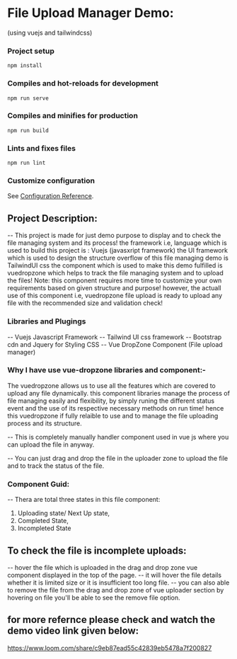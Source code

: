 # File Upload Manager Demo: 
(using vuejs and tailwindcss)

### Project setup
```
npm install
```

### Compiles and hot-reloads for development
```
npm run serve
```

### Compiles and minifies for production
```
npm run build
```

### Lints and fixes files
```
npm run lint
```

### Customize configuration
See [Configuration Reference](https://cli.vuejs.org/config/).


## Project Description:

-- This project is made for just demo purpose to display and to check the file managing system and its process! the framework i.e, language which is used to build this project is : Vuejs (javasxript framework) the UI framework which is used to design the structure overflow of this file managing demo is TailwindUI css the component which is used to make this demo fulfilled is vuedropzone which helps to track the file managing system and to upload the files! Note: this component requires more time to customize your own requirements based on given structure and purpose! however, the actuall use of this component i.e, vuedropzone file upload is ready to upload any file with the recommended size and validation check!

### Libraries and Plugings 

-- Vuejs Javascript Framework
-- Tailwind UI css framework
-- Bootstrap cdn and Jquery for Styling CSS
-- Vue DropZone Component (File upload manager)

### Why I have use vue-dropzone libraries and component:-

The vuedropzone allows us to use all the features which are covered to upload any file dynamically.
this component libraries manage the process of file managing easily and flexibility, by simply runing the different status event and the use of its respective necessary methods on run time!
hence this vuedropzone if fully relaible to use and to manage the file uploading process and its structure.

-- This is completely manually handler component used in vue js where you can upload the file in anyway.

-- You can just drag and drop the file in the uploader zone to upload the file and to track the status of the file.



### Component Guid:

-- Thera are total three states in this file component:
1. Uploading state/ Next Up state,
2. Completed State, 
3. Incompleted State

## To check the file is incomplete uploads:

-- hover the file which is uploaded in the drag and drop zone vue component displayed in the top of the page.
-- it will hover the file details whether it is limited size or it is insufficient too long file.
-- you can also able to remove the file from the drag and drop zone of vue uploader section by hovering on file you'll be able to see the remove file option.

## for more refernce please check and watch the demo video link given below:

https://www.loom.com/share/c9eb87ead55c42839eb5478a7f200827
